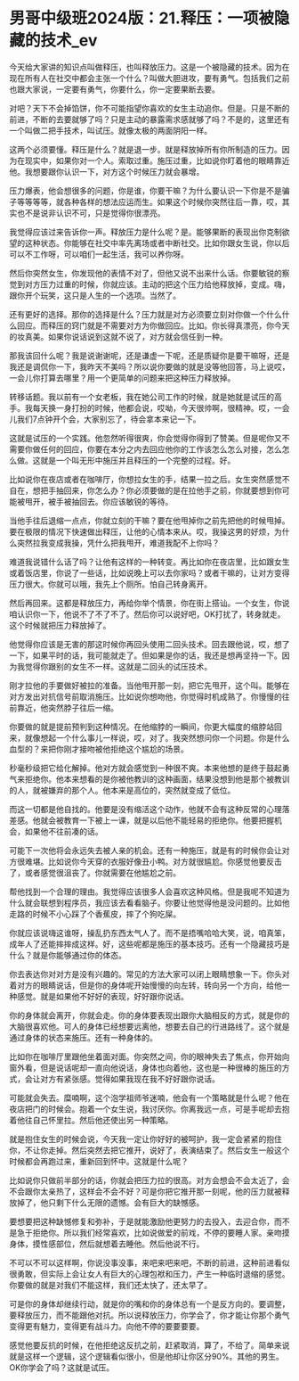 # 男哥中级班2024版：21.释压：一项被隐藏的技术_ev

今天给大家讲的知识点叫做释压，也叫释放压力。这是一个被隐藏的技术。因为在现在所有人在社交中都会主张一个什么？叫做大胆进攻，要有勇气。包括我们之前也跟大家说，一定要有勇气，你要什么，你一定要果断去要。

对吧？天下不会掉馅饼，你不可能指望你喜欢的女生主动追你。但是。只是不断的前进，不断的去要就够了吗？只是主动的暴露需求感就够了吗？不是的，这里还有一个叫做二把手技术，叫试压。就像太极的两面阴阳一样。

这两个必须要懂。释压是什么？就是退一步。就是释放掉所有你所制造的压力。因为在现实中，如果你对一个人。索取过重。施压过重，比如说你盯着他的眼睛靠近他。我想要跟你认识一下，对方这个时候压力就会暴增。

压力爆表，他会想很多的问题，你是谁，你要干嘛？为什么要认识一下你是不是骗子等等等等，就各种各样的想法应运而生。如果这个时候你突然往后一靠，哎，其实也不是说非认识不可，只是觉得你很漂亮。

我觉得应该过来告诉你一声。释放压力是什么呢？是。能够果断的表现出你克制欲望的这种状态。你能够在社交中率先离场或者中断社交。比如你跟女生说，你以后可以不工作呀，可以咱们一起生活，我可以养你呀。

然后你突然女生，你发现他的表情不对了，但他又说不出来什么话。你要敏锐的察觉到对方压力过重的时候，你就应该。主动的把这个压力给他释放掉，变成。嗨，跟你开个玩笑，这只是人生的一个选项。当然了。

还有更好的选择。那你的选择是什么？压力就是对方必须要立刻对你做一个什么什么回应。而释压的窍门就是不需要对方为你做回应。比如。你长得真漂亮，你今天的妆真美。如果你说话说到这就不说了，对方就会信任到一种。

那我该回什么呢？我是说谢谢呢，还是谦虚一下呢，还是质疑你是要干嘛呀，还是我还是调侃你一下，我昨天不美吗？所以说你要做的就是没等他回答，马上说哎，一会儿你打算去哪里？用一个更简单的问题来把这种压力释放掉。

转移话题。我以前有一个女老板，我在她公司工作的时候，就是她就是试压的高手。我每天换一身打扮的时候，他都会说，哎呦，今天很帅啊，很精神。哎，一会儿我们7点钟开个会，大家别忘了，待会拿本来记一下。

这就是试压的一个实践。他忽然听得很爽，你会觉得你得到了赞美。但是呢你又不需要你做任何的回应，你要在本分之内去回应他你的工作该怎么怎么对接，怎么怎么做。这就是一个叫无形中施压并且释压的一个完整的过程。好。

比如说你在夜店或者在咖啡厅，你想拉女生的手，结果一拉之后。女生突然感觉不自在，想把手抽回来，你怎么办？你必须要做的是在拉他手之前，你就要想到你可能被甩开，被手被抽回去。你应该敏锐的等待。

当他手往后退缩一点点，你就立刻的干嘛？要在他甩掉你之前先把他的时候甩掉。要在极限的情况下快速做出释压，让他的心情本来从。哎，我操这男的好烦，为什么突然拉我变成我操，凭什么把我甩开，难道我配不上你吗？

难道我说错什么话了吗？让他有这样的一种转变。再比如你在夜店里，比如跟女生或着饭店里，你说了一些话，比如说晚上可以去你家吗？或者干嘛的，让对方变得压力很大。你就可以哦，我先上个厕所。怕自己转身离开。

然后再回来。这都是释放压力，再给你举个情景，你在街上搭讪。一个女生，你说咱认识你一下，他说不了不了不了。然后你可以说好吧，OK打扰了，转身就走。这个时候就把压力释放掉了。

他觉得你应该是无害的那这时候你再回头使用二回头技术。回去跟他说，哎，想了一下，如果平时的话，我可能就走了。但如果是你的话，我还是想再坚持一下。因为我觉得你跟别的女生不一样。这就是二回头的试压技术。

刚才拉他的手要做好被拉的准备。当他甩开那一刻，把它先甩开，这个叫。能够在对方发出对抗信号前取消施压。比如说你想吻他，你觉得时机成熟了。你慢慢的往前靠近，他突然脖子往后一缩。

你要做的就是提前预判到这种情况。在他缩脖的一瞬间，你更大幅度的缩脖站回来，就像想起一个什么事儿一样说，哎，对了。我突然想问你一个问题。你是什么血型的？来把你刚才接吻被他拒绝这个尴尬的场景。

秒毫秒级把它给化解掉。他对方就会感觉到一种很不爽。本来他想的是终于鼓起勇气来拒绝你。他本来想看的是你被他教训的这种画面，结果没想到他是那个被教训的人，就被嫌弃的那个人。他本来是高位的，突然就变成了低位。

而这一切都是他自找的。他要是没有缩活这个动作，他就不会有这种反常的心理落差感。他就会被教育一下被上一课，就是以后他不能轻易的拒绝你。他要把握机会，如果他不往前凑的话。

可能下一次他将会永远失去被人亲的机会。还有一种施压，就是有的时候你会让对方很难堪。比如说你今天穿的衣服好像丑小鸭。对方就很尴尬。你感觉他要反击了，或者感觉很沮丧了。你就需要在他尴尬之前。

帮他找到一个合理的理由。我觉得应该很多人会喜欢这种风格。但是我呢不知道为什么就会联想到程序员，我应该去看看脑子。你要让他觉得他是没问题的。比如他走路的时候不小心踩了个香蕉皮，摔了个狗吃屎。

你就应该说嗨这谁呀，操乱扔东西太气人了。而不是捂嘴哈哈大笑，说，咱真笨，成年人了还能摔摔成这样。好，这些呢都是施压的基本技巧。还有一个隐藏技巧是什么？就是你能够通过你的体态。

你去表达你对对方是没有兴趣的。常见的方法大家可以闭上眼睛想象一下。你头对着对方的眼睛说话，但是你的身体呢开始慢慢的向左转，转向另一个方向，给他一种感觉。就是如果他不好好的表现，好好跟你说话。

你的身体就会离开，你就会走。你的身体要表现出跟你大脑相反的方式，就是你的大脑很喜欢他。可人的身体已经想要远离他，想要去自己的行进路线了。这个就是通过身体的状态来施压。还有一种身体的。

比如你在咖啡厅里跟他坐着面对面。你突然之间，你的眼神失去了焦点，你开始向窗外看，但是说话呢却一直向他说话，身体也向着他，这也是一种很棒的施压的方式，会让对方有紧张感。觉得如果我现在我不好好跟你说话。

可能就会失去。糜喃啊，这个泡学祖师爷迷喃，他会有一个策略就是什么呢？他在夜店把门的时候会。抱着一个女生说，我讨厌你。你离我远一点，可是手呢却去抱着他往自己怀里拉。然后他还使出另一种策略。

就是抱住女生的时候会说，今天我一定让你好好的被呵护，我一定会紧紧的抱住你，不让你走掉。然后突然去把它推开，说好了，表演结束了。然后女生一般这个时候都会再跑过来，重新回到怀中。这就是什么呢？

比如说你只做前半部分的话，你就会把压力拉的很高。对方会想会不会太近了，会不会跟你太亲热了，这样会不会不好？可是你把它推开那一刻呢，他的压力就被释放掉了，他只剩下什么无限的遗憾。会有巨大的缺憾感。

要想要把这种缺憾修复和弥补，于是就能激励他更努力的去投入，去迎合你，而不是急于拒绝你。所以我们经常喜欢，比如说做爱的前戏，不停的要睡人家。亲吻摸身体，摸性感部位，然后就想着去睡他。然后他说不行。

不可以不可以这样啊，你说没事没事，来吧来吧来吧，不断的前进，这种前进看似很勇敢，但实际上会让女人有巨大的心理包袱和压力，产生一种临时退缩的感觉。你要做的就是对我们不能这样，我们还太快了，还太早了。

可是你的身体却继续行动，就是你的嘴和你的身体总有一个是反方向的。要调整，要释放压力，而不能跟他对抗。所以说释放压力，你学会了，你才能让你那个勇气变得更有魅力，变得更有战斗力。向他不停的要要要要。

感觉他要反抗的时候，在他拒绝这反抗之前，赶紧取消，算了，不给了。简单来说就是这样一个逻辑，这个逻辑看似很小，但是他却让你区分90%。其他的男生。OK你学会了吗？这就是试压。

